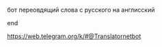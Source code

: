 бот переовдящий слова с русского на англисский 
    
     
     
end

https://web.telegram.org/k/#@Translatornetbot
